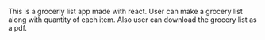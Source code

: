 This is a grocerly list app made with react. User can make a grocery list along with quantity of each item. Also user can download the grocery list as a pdf. 
